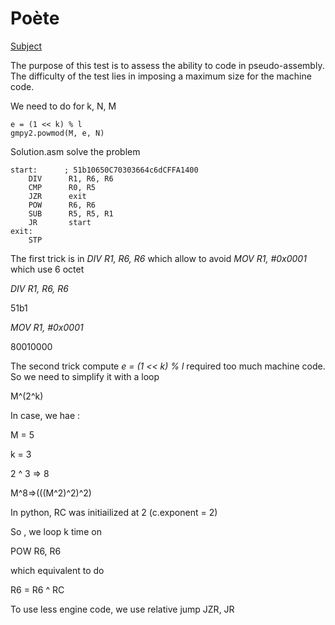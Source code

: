 # Poète

[Subject](https://hackropole.fr/fr/challenges/hardware/fcsc2025-hardware-proof-of-elapsed-time/)

The purpose of this test is to assess the ability to code in pseudo-assembly. The difficulty of the test lies in imposing a maximum size for the machine code.

We need to do for k, N, M 

```
e = (1 << k) % l
gmpy2.powmod(M, e, N)
```


Solution.asm solve the problem
```
start:      ; 51b10650C70303664c6dCFFA1400
    DIV      R1, R6, R6 
    CMP      R0, R5    
    JZR      exit
    POW      R6, R6
    SUB      R5, R5, R1   
    JR       start
exit:
    STP
```

The first trick is in  *DIV R1, R6, R6* which allow to avoid *MOV R1, #0x0001* which use 6 octet

*DIV R1, R6, R6*

51b1

*MOV R1, #0x0001*

80010000

The second trick compute *e = (1 << k) % l* required too much machine code. So we need to simplify it with a loop

M^(2^k) 

In  case, we hae : 

M = 5 

k = 3

2 ^ 3 => 8

M^8=>(((M^2)^2)^2)


In python, RC was initiailized at 2  (c.exponent = 2)

So , we loop k time on

POW      R6, R6

which equivalent to do

R6 = R6 ^ RC


To use less engine code, we use relative jump JZR, JR

